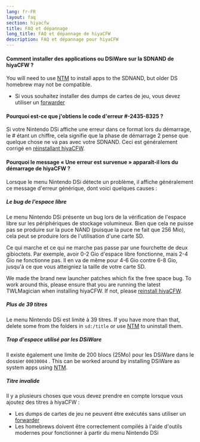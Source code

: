 ```yaml
---
lang: fr-FR
layout: faq
section: hiyacfw
title: FAQ et dépannage
long_title: FAQ et dépannage de hiyaCFW
description: FAQ et dépannage pour hiyaCFW
---
```


#### Comment installer des applications ou DSiWare sur la SDNAND de hiyaCFW ?
You will need to use [NTM](https://github.com/Epicpkmn11/NTM/releases/latest) to install apps to the SDNAND, but older DS homebrew may not be compatible.
- Si vous souhaitez installer des dumps de cartes de jeu, vous devez utiliser un [forwarder](../ds-index/forwarders)

#### Pourquoi est-ce que j'obtiens le code d'erreur #-2435-8325 ?
Si votre Nintendo DSi affiche une erreur dans ce format lors du démarrage, le # étant un chiffre, cela signifie que la phase de démarrage 2 pense que quelque chose ne va pas avec votre SDNAND. Ceci est généralement corrigé en [réinstallant hiyaCFW](installing).

#### Pourquoi le message « Une erreur est survenue » apparaît-il lors du démarrage de hiyaCFW ?
Lorsque le menu Nintendo DSi détecte un problème, il affiche généralement ce message d'erreur générique, dont voici quelques causes :

##### Le bug de l'espace libre
Le menu Nintendo DSi présente un bug lors de la vérification de l'espace libre sur les périphériques de stockage volumineux. Bien que cela ne puisse pas se produire sur la puce NAND (puisque la puce ne fait que 256 Mio), cela peut se produire lors de l'utilisation d'une carte SD.

Ce qui marche et ce qui ne marche pas passe par une fourchette de deux gibioctets. Par exemple, avoir 0-2 Gio d'espace libre fonctionne, mais 2-4 Gio ne fonctionne pas. Il en va de même pour 4-6 Gio contre 6-8 Gio, jusqu'à ce que vous atteigniez la taille de votre carte SD.

We made the brand new launcher patches which fix the free space bug. To work around this, please ensure that you are running the latest TWLMagician when installing hiyaCFW. If not, please [reinstall hiyaCFW](installing).

##### Plus de 39 titres
Le menu Nintendo DSi est limité à 39 titres. If you have more than that, delete some from the folders in `sd:/title` or use [NTM](https://github.com/Epicpkmn11/NTM/releases/latest) to uninstall them.

##### Trop d'espace utilisé par les DSiWare
Il existe également une limite de 200 blocs (25Mo) pour les DSiWare dans le dossier `00030004` . This can be worked around by installing DSiWare as system apps using [NTM](https://github.com/Epicpkmn11/NTM/releases/latest).

##### Titre invalide
Il y a plusieurs choses que vous devez prendre en compte lorsque vous ajoutez des titres à hiyaCFW :
- Les dumps de cartes de jeu ne peuvent être exécutés sans utiliser un [forwarder](../ds-index/forwarders)
- Les homebrews doivent être correctement compilés à l'aide d'outils modernes pour fonctionner à partir du menu Nintendo DSi
